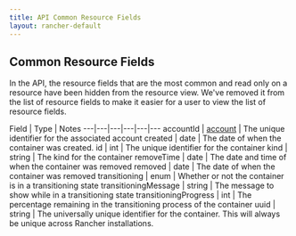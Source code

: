 ```yaml
---
title: API Common Resource Fields
layout: rancher-default
---
```


## Common Resource Fields

In the API, the resource fields that are the most common and read only on a resource have been hidden from the resource view. We've removed it from the list of resource fields to make it easier for a user to view the list of resource fields.


Field | Type |  Notes
---|---|---|---|---|---
accountId | [account]({{site.baseurl}}/rancher/api/account/) | The unique identifier for the associated account
created | date | The date of when the container was created.
id | int | The unique identifier for the container
kind | string | The kind for the container
removeTime | date |  The date and time of when the container was removed
removed | date |  The date of when the container was removed
transitioning | enum |  Whether or not the container is in a transitioning state
transitioningMessage | string |  The message to show while in a transitioning state
transitioningProgress | int |  The percentage remaining in the transitioning process of the container
uuid | string |  The universally unique identifier for the container. This will always be unique across Rancher installations.

